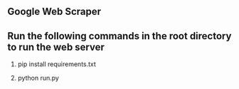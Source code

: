## Google Web Scraper

## Run the following commands in the root directory to run the web server

1. pip install requirements.txt

2. python run.py



